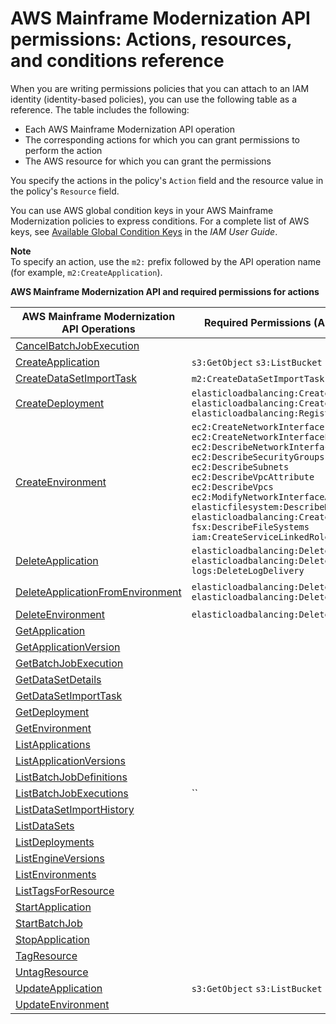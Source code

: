 # AWS Mainframe Modernization API permissions: Actions, resources, and conditions reference<a name="UsingWithM2_IAM_ResourcePermissions"></a>

When you are writing permissions policies that you can attach to an IAM identity \(identity\-based policies\), you can use the following table as a reference\. The table includes the following:
+ Each AWS Mainframe Modernization API operation
+ The corresponding actions for which you can grant permissions to perform the action
+ The AWS resource for which you can grant the permissions

 You specify the actions in the policy's `Action` field and the resource value in the policy's `Resource` field\. 

You can use AWS global condition keys in your AWS Mainframe Modernization policies to express conditions\. For a complete list of AWS keys, see [Available Global Condition Keys](https://docs.aws.amazon.com/IAM/latest/UserGuide/reference_policies_condition-keys.html#AvailableKeys) in the *IAM User Guide*\. 

**Note**  
To specify an action, use the `m2:` prefix followed by the API operation name \(for example, `m2:CreateApplication`\)\.


**AWS Mainframe Modernization API and required permissions for actions**  

| AWS Mainframe Modernization API Operations | Required Permissions \(API Actions\) | Resources | 
| --- | --- | --- | 
|  [CancelBatchJobExecution](m2/latest/APIReference/API_CancelBatchJobExecution.html)  |  |  Application  | 
| [CreateApplication](m2/latest/APIReference/API_CreateApplication.html)  |  `s3:GetObject` `s3:ListBucket `  | Application | 
| [CreateDataSetImportTask](m2/latest/APIReference/API_CreateDataSetImportTask.html)  |  `m2:CreateDataSetImportTask` `s3:GetObject` | Application | 
| [CreateDeployment](m2/latest/APIReference/API_CreateDeployment.html)  |  `elasticloadbalancing:CreateListener` `elasticloadbalancing:CreateTargetGroup` `elasticloadbalancing:RegisterTargets`  | Application | 
|   [CreateEnvironment](m2/latest/APIReference/API_CreateEnvironment.html)   |  `ec2:CreateNetworkInterface` `ec2:CreateNetworkInterfacePermission` `ec2:DescribeNetworkInterfaces` `ec2:DescribeSecurityGroups` `ec2:DescribeSubnets` `ec2:DescribeVpcAttribute` `ec2:DescribeVpcs` `ec2:ModifyNetworkInterfaceAttribute` `elasticfilesystem:DescribeMountTargets` `elasticloadbalancing:CreateLoadBalancer` `fsx:DescribeFileSystems` `iam:CreateServiceLinkedRole`  |  Environment  | 
|   [DeleteApplication](m2/latest/APIReference/API_DeleteApplication.html)   |  `elasticloadbalancing:DeleteListener` `elasticloadbalancing:DeleteTargetGroup` `logs:DeleteLogDelivery`  |  Application  | 
|   [DeleteApplicationFromEnvironment](m2/latest/APIReference/API_DeleteApplicationFromEnvironment.html)   |  `elasticloadbalancing:DeleteListener` `elasticloadbalancing:DeleteTargetGroup`  |  Application Environment  | 
|   [DeleteEnvironment](m2/latest/APIReference/API_DeleteEnvironment.html)   |  `elasticloadbalancing:DeleteLoadBalancer`  |  Environment  | 
|   [GetApplication](m2/latest/APIReference/API_GetApplication.html)   |   |  Application  | 
| [GetApplicationVersion](m2/latest/APIReference/API_GetApplicationVersion.html)  |  | Application | 
|   [GetBatchJobExecution](m2/latest/APIReference/API_GetBatchJobExecution.html)   |   |  Application  | 
|   [GetDataSetDetails](m2/latest/APIReference/API_GetDataSetDetails.html)   |   |  Application  | 
|   [GetDataSetImportTask](m2/latest/APIReference/API_GetDataSetImportTask.html)   |   |  Application  | 
|   [GetDeployment](m2/latest/APIReference/API_GetDeployment.html)   |   |  Application  | 
|   [GetEnvironment](m2/latest/APIReference/API_GetEnvironment.html)   |   |  Environment  | 
| [ListApplications](m2/latest/APIReference/API_ListApplications.html)  |  | \* | 
|   [ListApplicationVersions](m2/latest/APIReference/API_ListApplicationVersions.html)   |   |  \*  | 
|   [ListBatchJobDefinitions](m2/latest/APIReference/API_ListBatchJobDefinitions.html)   |   |  \*  | 
|   [ListBatchJobExecutions](m2/latest/APIReference/API_ListBatchJobExecutions.html)   |  ``  |  \*  | 
|   [ListDataSetImportHistory](m2/latest/APIReference/API_ListDataSetImportHistory.html)   |   |  \*  | 
|   [ListDataSets](m2/latest/APIReference/API_ListDataSets.html)   |   |  \*  | 
| [ListDeployments](m2/latest/APIReference/API_ListDeployments.html)  |  | \* | 
|   [ListEngineVersions](https://docs.aws.amazon.com/m2/latest/APIReference/API_ListEngineVersions.html)   |   |  \*  | 
| [ListEnvironments](m2/latest/APIReference/API_ListEnvironments.html)  |  | \* | 
|   [ListTagsForResource](m2/latest/APIReference/API_ListTagsForResource.html)   |    |  \*  | 
|   [StartApplication](m2/latest/APIReference/API_StartApplication.html)   |    |  Application  | 
|   [StartBatchJob](m2/latest/APIReference/API_StartBatchJob.html)   |   |  Application  | 
|   [StopApplication](m2/latest/APIReference/API_StopApplication.html)   |   |  Application  | 
|   [TagResource](m2/latest/APIReference/API_TagResource.html)   |   |  \*  | 
|   [UntagResource](m2/latest/APIReference/API_UntagResource.html)   |   |  \*  | 
|   [UpdateApplication](m2/latest/APIReference/API_UpdateApplication.html)   |  `s3:GetObject` `s3:ListBucket`  |  Application  | 
|   [UpdateEnvironment](m2/latest/APIReference/API_UpdateEnvironment.html)   |    |  Environment  | 